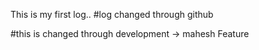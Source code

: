 This is my first log..
#log changed through github

#this is changed through development -> mahesh Feature
